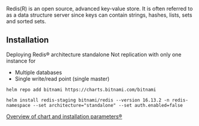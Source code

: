  Redis(R) is an open source, advanced key-value store. It is often referred to as a data structure server since keys can contain strings, hashes, lists, sets and sorted sets.
 
 ## Installation

 Deploying Redis® architecture standalone Not replication with only one instance for 
 - Multiple databases 
 - Single write/read point (single master)

 ```
 helm repo add bitnami https://charts.bitnami.com/bitnami

 helm install redis-staging bitnami/redis --version 16.13.2 -n redis-namespace --set architecture="standalone" --set auth.enabled=false

 ```

[Overview of chart and installation parameters&reg;](https://github.com/bitnami/charts/blob/main/bitnami/redis/README.md)

